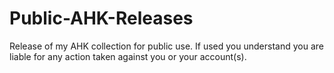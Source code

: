# Public-AHK-Releases
Release of my AHK collection for public use. If used you understand you are liable for any action taken against you or your account(s). 

